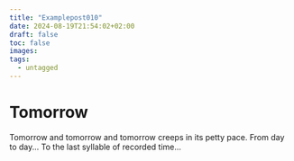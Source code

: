 ```yaml
---
title: "Examplepost010"
date: 2024-08-19T21:54:02+02:00
draft: false
toc: false
images:
tags:
  - untagged
---
```



# Tomorrow

Tomorrow and tomorrow and tomorrow
creeps in its petty pace.
From day to day...
To the last syllable of recorded time...
